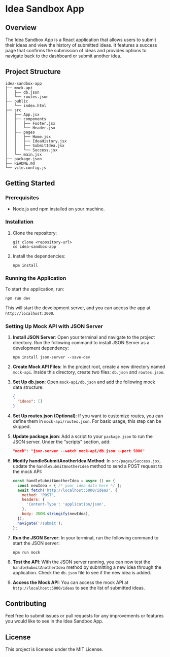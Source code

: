 # Idea Sandbox App

## Overview
The Idea Sandbox App is a React application that allows users to submit their ideas and view the history of submitted ideas. It features a success page that confirms the submission of ideas and provides options to navigate back to the dashboard or submit another idea.

## Project Structure
```
idea-sandbox-app
├── mock-api
│   ├── db.json
│   └── routes.json
├── public
│   └── index.html
├── src
│   ├── App.jsx
│   ├── components
│   │   ├── Footer.jsx
│   │   └── Header.jsx
│   ├── pages
│   │   ├── Home.jsx
│   │   ├── IdeaHistory.jsx
│   │   ├── SubmitIdea.jsx
│   │   └── Success.jsx
│   └── main.jsx
├── package.json
├── README.md
└── vite.config.js
```

## Getting Started

### Prerequisites
- Node.js and npm installed on your machine.

### Installation
1. Clone the repository:
   ```
   git clone <repository-url>
   cd idea-sandbox-app
   ```

2. Install the dependencies:
   ```
   npm install
   ```

### Running the Application
To start the application, run:
```
npm run dev
```
This will start the development server, and you can access the app at `http://localhost:3000`.

### Setting Up Mock API with JSON Server

1. **Install JSON Server**:
   Open your terminal and navigate to the project directory. Run the following command to install JSON Server as a development dependency:
   ```
   npm install json-server --save-dev
   ```

2. **Create Mock API Files**:
   In the project root, create a new directory named `mock-api`. Inside this directory, create two files: `db.json` and `routes.json`.

3. **Set Up db.json**:
   Open `mock-api/db.json` and add the following mock data structure:
   ```json
   {
     "ideas": []
   }
   ```

4. **Set Up routes.json (Optional)**:
   If you want to customize routes, you can define them in `mock-api/routes.json`. For basic usage, this step can be skipped.

5. **Update package.json**:
   Add a script to your `package.json` to run the JSON server. Under the "scripts" section, add:
   ```json
   "mock": "json-server --watch mock-api/db.json --port 5000"
   ```

6. **Modify handleSubmitAnotherIdea Method**:
   In `src/pages/Success.jsx`, update the `handleSubmitAnotherIdea` method to send a POST request to the mock API:
   ```jsx
   const handleSubmitAnotherIdea = async () => {
     const newIdea = { /* your idea data here */ };
     await fetch('http://localhost:5000/ideas', {
       method: 'POST',
       headers: {
         'Content-Type': 'application/json',
       },
       body: JSON.stringify(newIdea),
     });
     navigate('/submit');
   };
   ```

7. **Run the JSON Server**:
   In your terminal, run the following command to start the JSON server:
   ```
   npm run mock
   ```

8. **Test the API**:
   With the JSON server running, you can now test the `handleSubmitAnotherIdea` method by submitting a new idea through the application. Check the `db.json` file to see if the new idea is added.

9. **Access the Mock API**:
   You can access the mock API at `http://localhost:5000/ideas` to see the list of submitted ideas.

## Contributing
Feel free to submit issues or pull requests for any improvements or features you would like to see in the Idea Sandbox App.

## License
This project is licensed under the MIT License.